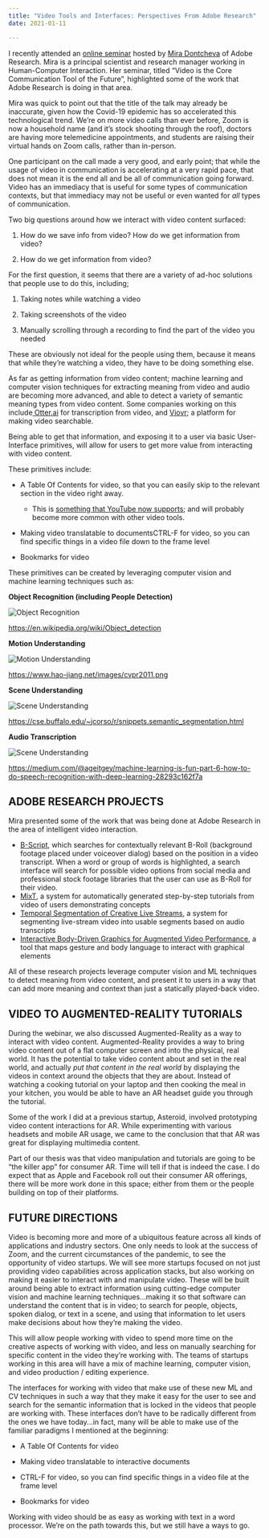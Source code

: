 ```yaml
---
title: "Video Tools and Interfaces: Perspectives From Adobe Research"
date: 2021-01-11

---
```




I recently attended an [online seminar](https://hci.stanford.edu/courses/cs547/speaker.php?date=2020-11-20) hosted by [Mira Dontcheva](https://research.adobe.com/person/mira-dontcheva/) of Adobe Research. Mira is a principal scientist and research manager working in Human-Computer Interaction. Her seminar, titled “Video is the Core Communication Tool of the Future”, highlighted some of the work that Adobe Research is doing in that area. 

Mira was quick to point out that the title of the talk may already be inaccurate, given how the Covid-19 epidemic has so accelerated this technological trend. We’re on more video calls than ever before, Zoom is now a household name (and it’s stock shooting through the roof), doctors are having more telemedicine appointments, and students are raising their virtual hands on Zoom calls, rather than in-person. 

One participant on the call made a very good, and early point; that while the usage of video in communication is accelerating at a very rapid pace, that does not mean it is the end all and be all of communication going forward. Video has an immediacy that is useful for some types of communication contexts, but that immediacy may not be useful or even wanted for *all* types of communication. 

Two big questions around how we interact with video content surfaced:

1) How do we save info from video? How do we get information from video? 

2) How do we get information from video? 



For the first question, it seems that there are a variety of ad-hoc solutions that people use to do this, including; 

1) Taking notes while watching a video

2) Taking screenshots of the video 

3) Manually scrolling through a recording to find the part of the video you needed 



These are obviously not ideal for the people using them, because it means that while they’re watching a video, they have to be doing something else. 

As far as getting information from video content; machine learning and computer vision techniques for extracting meaning from video and audio are becoming more advanced, and able to detect a variety of semantic meaning types from video content. Some companies working on this include[ Otter.ai](https://otter.ai/) for transcription from video, and [Viovr](https://www.vidrovr.com/); a platform for making video searchable.

Being able to get that information, and exposing it to a user via basic User-Interface primitives, will allow for users to get more value from interacting with video content.

These primitives include: 

* A Table Of Contents for video, so that you can easily skip to the relevant section in the video right away. 
  * This is [something that YouTube now supports](https://www.youtube.com/watch?app=desktop&v=G-gFSVqlBvs); and will probably become more common with other video tools.

* Making video translatable to documentsCTRL-F for video, so you can find specific things in a video file down to the frame level 

* Bookmarks for video 



These primitives can be created by leveraging computer vision and machine learning techniques such as: 



**Object Recognition (including People Detection)**

![Object Recognition](/blog_assets/2020/object_recognition.jpeg)

https://en.wikipedia.org/wiki/Object_detection



**Motion Understanding**

![Motion Understanding](/blog_assets/2020/motion_understanding.png)

https://www.hao-jiang.net/images/cvpr2011.png



**Scene Understanding**

![Scene Understanding](/blog_assets/2020/scene_understanding.jpeg)

https://cse.buffalo.edu/~jcorso/r/snippets.semantic_segmentation.html



**Audio Transcription**

![Scene Understanding](/blog_assets/2020/audio_transcription.png)

https://medium.com/@ageitgey/machine-learning-is-fun-part-6-how-to-do-speech-recognition-with-deep-learning-28293c162f7a



## ADOBE RESEARCH PROJECTS

Mira presented some of the work that was being done at Adobe Research in the area of intelligent video interaction. 

* [B-Script](https://berndhuber.github.io/bscript/), which searches for contextually relevant B-Roll (background footage placed under voiceover dialog) based on the position in a video transcript. When a word or group of words is highlighted, a search interface will search for possible video options from social media and professional stock footage libraries that the user can use as B-Roll for their video. 
* [MixT](http://dontcheva.org/pubs/2012/uist12_MixT_chi.pdf), a system for automatically generated step-by-step tutorials from video of users demonstrating concepts 
* [Temporal Segmentation of Creative Live Streams](https://ailiefraser.ca/LiveStreamVideoNavigation_CHI2020.pdf), a system for segmenting live-stream video into usable segments based on audio transcripts
* [Interactive Body-Driven Graphics for Augmented Video Performance](https://rubaiathabib.me/2019/03/04/body-driven-graphics/), a tool that maps gesture and body language to interact with graphical elements 



All of these research projects leverage computer vision and ML techniques to detect meaning from video content, and present it to users in a way that can add more meaning and context than just a statically played-back video. 



## VIDEO TO AUGMENTED-REALITY TUTORIALS

During the webinar, we also discussed Augmented-Reality as a way to interact with video content. Augmented-Reality provides a way to bring video content out of a flat computer screen and into the physical, real world. It has the potential to take video content about and set in the real world, and actually *put that content in the real world* by displaying the videos in context around the objects that they are about. Instead of watching a cooking tutorial on your laptop and then cooking the meal in your kitchen, you would be able to have an AR headset guide you through the tutorial. 

Some of the work I did at a previous startup, Asteroid, involved prototyping video content interactions for AR. While experimenting with various headsets and mobile AR usage, we came to the conclusion that that AR was great for displaying multimedia content. 

Part of our thesis was that video manipulation and tutorials are going to be “the killer app” for consumer AR. Time will tell if that is indeed the case. I do expect that as Apple and Facebook roll out their consumer AR offerings, there will be more work done in this space; either from them or the people building on top of their platforms. 



## FUTURE DIRECTIONS

Video is becoming more and more of a ubiquitous feature across all kinds of applications and industry sectors. One only needs to look at the success of Zoom, and the current circumstances of the pandemic, to see the opportunity of video startups. We will see more startups focused on not just providing video capabilities across application stacks, but also working on making it easier to interact with and manipulate video. These will be built around being able to extract information using cutting-edge computer vision and machine learning techniques...making it so that software can understand the content that is in video; to search for people, objects, spoken dialog, or text in a scene, and using that information to let users make decisions about how they’re making the video. 

This will allow people working with video to spend more time on the creative aspects of working with video, and less on manually searching for specific content in the video they’re working with. The teams of startups working in this area will have a mix of machine learning, computer vision, and video production / editing experience. 

The interfaces for working with video that make use of these new ML and CV techniques in such a way that they make it easy for the user to see and search for the semantic information that is locked in the videos that people are working with. These interfaces don’t have to be radically different from the ones we have today...in fact, many will be able to make use of the familiar paradigms I mentioned at the beginning:

* A Table Of Contents for video

* Making video translatable to interactive documents

* CTRL-F for video, so you can find specific things in a video file at the frame level 

* Bookmarks for video 

Working with video should be as easy as working with text in a word processor. We’re on the path towards this, but we still have a ways to go. 